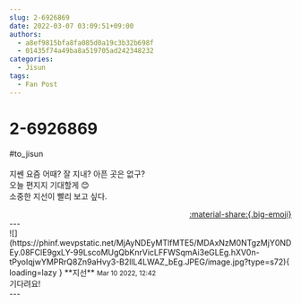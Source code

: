 ```yaml
---
slug: 2-6926869
date: 2022-03-07 03:09:51+09:00
authors:
  - a8ef9815bfa8fa085d0a19c3b32b698f
  - 01435f74a49ba8a519705ad242348232
categories:
  - Jisun
tags:
  - Fan Post
---
```


# 2-6926869

<div class="post-container" markdown="1">
<div class="content-container md-sidebar__scrollwrap" markdown="1">

\#to_jisun<br><br>지쎈 요즘 어때? 잘 지내? 아픈 곳은 없구?<br>오늘 편지지 기대할게 😊<br>소중한 지선이 빨리 보고 싶다.<br>

</div>
</div>

<div style="text-align: right;" markdown="1">
<a href="https://weverse.io/fromis9/fanpost/2-6926869" style="text-align: right;">:material-share:{.big-emoji}</a>
</div>
---

<div class="comments-container md-sidebar__scrollwrap" markdown="1">
<div class="comment" markdown="1">
<div class='id-container' markdown="1">
![](https://phinf.wevpstatic.net/MjAyNDEyMTlfMTE5/MDAxNzM0NTgzMjY0NDEy.08FClE9gxLY-99LscoMUgQbKnrVicLFFWSqmAi3eGLEg.hXV0n-tPyoIqjwYMPRrQ8Zn9aHvy3-B2llL4LWAZ_bEg.JPEG/image.jpg?type=s72){ loading=lazy }
**<span class="artist">지선</span>** <small>Mar 10 2022, 12:42</small><br>
</div>
<div class='comment-body' markdown="1">
기다려요!
</div>
</div>
</div>
---
